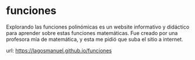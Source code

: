 # funciones
Explorando las funciones polinómicas es un website informativo y didáctico para aprender sobre estas funciones matemáticas. Fue creado por una profesora mía de matemática, y esta me pidió que suba el sitio a internet.

url: https://lagosmanuel.github.io/funciones

